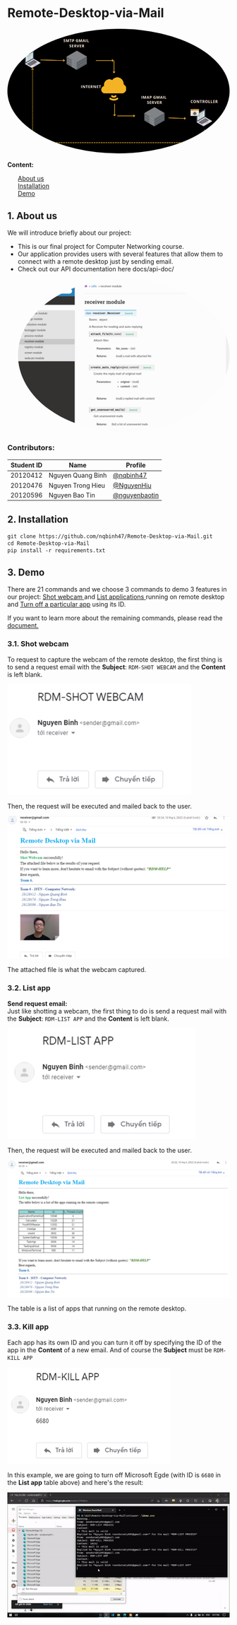 # Remote-Desktop-via-Mail
<p align="center">
  <img src="images/SMTP-IMAP.png" alt="Remote Control" style="border-radius:50%"/>
</p>

**Content:**
<ul style="list-style-type: none">
    <li><a href="#about">About us</a></li>
    <li><a href="#install">Installation</a></li>
    <li><a href="#demo">Demo</a></li>
</ul>

<h5 id="about"></h5>

## 1. About us
We will introduce briefly about our project:
<ul>
  <li>This is our final project for Computer Networking course.</li>
  <li>Our application provides users with several features that allow them to connect with a remote desktop just by sending email.</li>
  <li>Check out our API documentation here docs/api-doc/</li>
  <p align="center">
  <img src="images/documentation.png" alt="API-doc" style="border-radius:80%"/>
   </p>
</p>

</ul>

### Contributors:

|   Student ID   |            Name               | Profile 
|----------------|-------------------------------|----------------------------
|    20120412    |Nguyen Quang Binh | [@nqbinh47](https://github.com/nqbinh47)            
|    20120476    |Nguyen Trong Hieu | [@NguyenHiu](https://github.com/NguyenHiu)           
|    20120596    |Nguyen Bao Tin | [@nguyenbaotin](https://github.com/nguyenbaotin)

<h5 id="install"></h5>

## 2. Installation
```shell
git clone https://github.com/nqbinh47/Remote-Desktop-via-Mail.git
cd Remote-Desktop-via-Mail
pip install -r requirements.txt
```


<h5 id="demo"></h5>

## 3. Demo
There are 21 commands and we choose 3 commands to demo 3 features in our project: <a href="#shotwebcam"> Shot webcam </a> and <a href="#listapp"> List applications </a> running on remote desktop and <a href="#killapp">Turn off a particular app</a> using its ID.

If you want to learn more about the remaining commands, please read the [document.](docs/Instruction.pdf)

<h5 id="shotwebcam"></h5>

### 3.1. Shot webcam

To request to capture the webcam of the remote desktop, the first thing is to send a request email with the **Subject**:  ```RDM-SHOT WEBCAM``` and the **Content** is left blank.

<img src="images/Send_shot_webcam.png" height="250">

Then, the request will be executed and mailed back to the user.

<img src="images/Reply_shot_webcam.png">

The attached file is what the webcam captured.

<h5 id="listapp"></h5>

### 3.2. List app

**Send request email:** <br>
Just like shotting a webcam, the first thing to do is send a request mail with the  **Subject**:  ```RDM-LIST APP``` and the **Content** is left blank.

<img src="images/send_list_app.png" height="250">

Then, the request will be executed and mailed back to the user.

<img src="images/reply_list_app.png">

The table is a list of apps that running on the remote desktop.


<h5 id="killapp"></h5>

### 3.3. Kill app 

 Each app has its own ID and you can turn it off by specifying the ID of the app in the **Content** of a new email. And of course the **Subject** must be ```RDM-KILL APP```

<img src="images/send_kill_app.png">

In this example, we are going to turn off Microsoft Egde (with ID is ```6680``` in the **List app** table above) and here's the result:

<img src="images/turn_off_app.gif">
